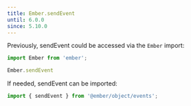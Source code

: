 ```yaml
---
title: Ember.sendEvent
until: 6.0.0
since: 5.10.0
---
```



Previously, sendEvent could be accessed via the `Ember` import:
```js
import Ember from 'ember';

Ember.sendEvent
```

If needed, sendEvent can be imported:
```js
import { sendEvent } from '@ember/object/events';
```
